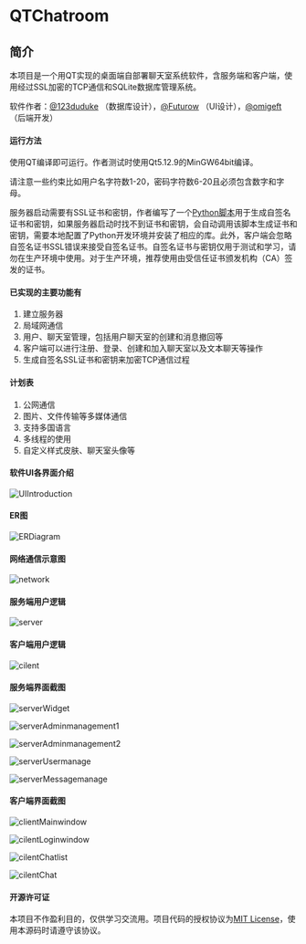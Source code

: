 # QTChatroom

## 简介
本项目是一个用QT实现的桌面端自部署聊天室系统软件，含服务端和客户端，使用经过SSL加密的TCP通信和SQLite数据库管理系统。

软件作者：[@123duduke](https://github.com/123duduke) （数据库设计），[@Futurow](https://github.com/Futurow) （UI设计），[@omigeft](https://github.com/omigeft) （后端开发）

#### 运行方法

使用QT编译即可运行。作者测试时使用Qt5.12.9的MinGW64bit编译。

请注意一些约束比如用户名字符数1-20，密码字符数6-20且必须包含数字和字母。

服务器启动需要有SSL证书和密钥，作者编写了一个[Python脚本](server/src/generatecertandkey.py)用于生成自签名证书和密钥，如果服务器启动时找不到证书和密钥，会自动调用该脚本生成证书和密钥，需要本地配置了Python开发环境并安装了相应的库。此外，客户端会忽略自签名证书SSL错误来接受自签名证书。自签名证书与密钥仅用于测试和学习，请勿在生产环境中使用。对于生产环境，推荐使用由受信任证书颁发机构（CA）签发的证书。

#### 已实现的主要功能有
1. 建立服务器
2. 局域网通信
3. 用户、聊天室管理，包括用户聊天室的创建和消息撤回等
4. 客户端可以进行注册、登录、创建和加入聊天室以及文本聊天等操作
5. 生成自签名SSL证书和密钥来加密TCP通信过程

#### 计划表
1. 公网通信
2. 图片、文件传输等多媒体通信
3. 支持多国语言
4. 多线程的使用
5. 自定义样式皮肤、聊天室头像等

#### 软件UI各界面介绍

![UIIntroduction](assets/UIIntroduction.png)

#### ER图

![ERDiagram](assets/ERDiagram.png)

#### 网络通信示意图

![network](assets/network.png)

#### 服务端用户逻辑

![server](assets/server.png)

#### 客户端用户逻辑

![cilent](assets/client.png)

#### 服务端界面截图

![serverWidget](assets/serverWidget.png)

![serverAdminmanagement1](assets/serverAdminmanagement1.png)

![serverAdminmanagement2](assets/serverAdminmanagement2.png)

![serverUsermanage](assets/serverUsermanage.png)

![serverMessagemanage](assets/serverMessagemanage.png)

#### 客户端界面截图

![clientMainwindow](assets/clientMainwindow.png)

![cilentLoginwindow](assets/clientLoginwindow.png)

![cilentChatlist](assets/clientChatlist.png)

![cilentChat](assets/clientChat.png)

#### 开源许可证

本项目不作盈利目的，仅供学习交流用。项目代码的授权协议为[MIT License](LICENSE)，使用本源码时请遵守该协议。
